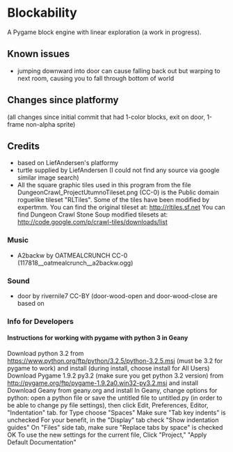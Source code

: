# Blockability
A Pygame block engine with linear exploration (a work in progress).

## Known issues
* jumping downward into door can cause falling back out but warping to next room, causing you to fall through bottom of world
	
## Changes since platformy
(all changes since initial commit that had 1-color blocks, exit on door, 1-frame non-alpha sprite)

## Credits
* based on LiefAndersen's platformy
* turtle supplied by LiefAndersen (I could not find any source via google similar image search)
* All the square graphic tiles used in this program from the file DungeonCrawl_ProjectUtumnoTileset.png (CC-0) is the Public domain roguelike tileset "RLTiles". Some of the tiles have been modified by expertmm. You can find the original tileset at: http://rltiles.sf.net You can find Dungeon Crawl Stone Soup modified tilesets at: http://code.google.com/p/crawl-tiles/downloads/list

### Music
* A2backw by OATMEALCRUNCH CC-0 (117818__oatmealcrunch__a2backw.ogg)

### Sound
* door by rivernile7 CC-BY (door-wood-open and door-wood-close are based on 

### Info for Developers
#### Instructions for working with pygame with python 3 in Geany
Download python 3.2 from https://www.python.org/ftp/python/3.2.5/python-3.2.5.msi
 (must be 3.2 for pygame to work) and install (during install, choose install for All Users)
Download Pygame 1.9.2 py3.2 (make sure you get python 3.2 version) from http://pygame.org/ftp/pygame-1.9.2a0.win32-py3.2.msi and install
Download Geany from geany.org and install
In Geany, change options for python:
open a python file or save the untitled file to untitled.py (in order to be able to change py file settings), then click Edit, Preferences, Editor, "Indentation" tab.
for Type choose "Spaces"
Make sure "Tab key indents" is unchecked
For  your benefit, in the "Display" tab check "Show indentation guides"
On "Files" side tab, make sure "Replace tabs by space" is checked
OK
To use the new settings for the current file, Click "Project," "Apply Default Documentation"
